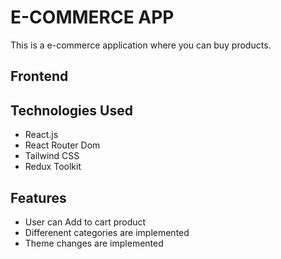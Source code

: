 # E-COMMERCE APP

This is a e-commerce application where you can buy products.

## Frontend

## Technologies Used

- React.js
- React Router Dom
- Tailwind CSS
- Redux Toolkit

## Features

- User can Add to cart product
- Differenent categories are implemented
- Theme changes are implemented
